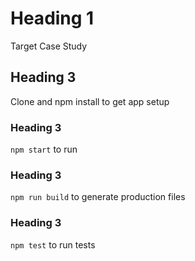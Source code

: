 # Heading 1 #
Target Case Study

## Heading 3 ###
Clone and npm install to get app setup

### Heading 3 ###
`npm start` to run

### Heading 3 ###
`npm run build` to generate production files

### Heading 3 ###
`npm test` to run tests